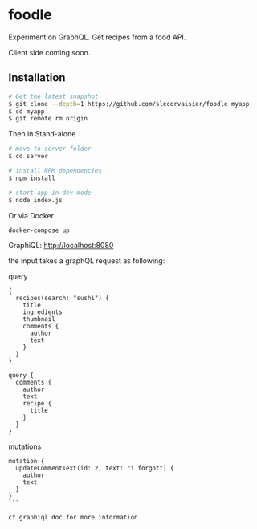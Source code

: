 # foodle
Experiment on GraphQL. Get recipes from a food API.

Client side coming soon.

## Installation

```bash
# Get the latest snapshot
$ git clone --depth=1 https://github.com/slecorvaisier/foodle myapp
$ cd myapp
$ git remote rm origin
```

Then in Stand-alone
```bash
# move to server folder
$ cd server

# install NPM dependencies
$ npm install

# start app in dev mode
$ node index.js
```

Or via Docker
```bash
docker-compose up
```

GraphiQL:
<http://localhost:8080>

the input takes a graphQL request as following:

query
```
{
  recipes(search: "sushi") {
    title
    ingredients
    thumbnail
    comments {
      author
      text
    }
  }
}

query {
  comments {
    author
    text
    recipe {
      title
    }
  }
}
````

mutations
````
mutation {
  updateCommentText(id: 2, text: "i forgot") {
  	author
    text
  }
}
```

cf graphiql doc for more information
